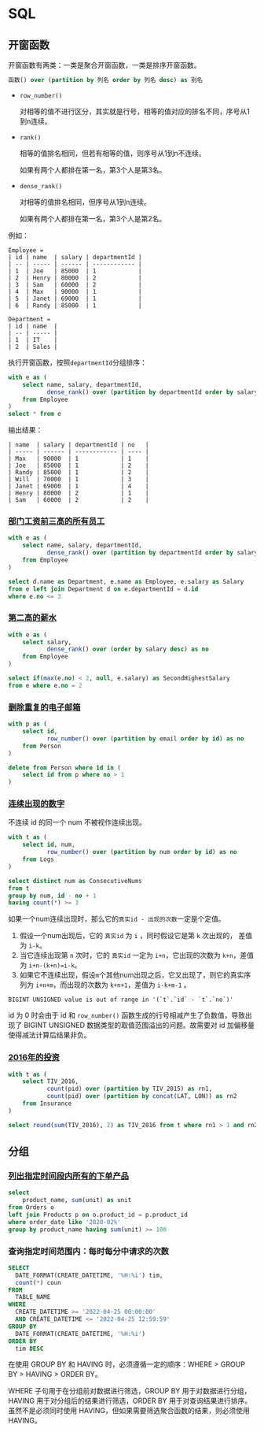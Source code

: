 # SQL

## 开窗函数

开窗函数有两类：一类是聚合开窗函数，一类是排序开窗函数。

```sql
函数() over (partition by 列名 order by 列名 desc) as 别名
```

- `row_number()`

  对相等的值不进行区分，其实就是行号，相等的值对应的排名不同，序号从1到n连续。

- `rank()`

  相等的值排名相同，但若有相等的值，则序号从1到n不连续。

  如果有两个人都排在第一名，第3个人是第3名。

- `dense_rank()`

  对相等的值排名相同，但序号从1到n连续。

  如果有两个人都排在第一名，第3个人是第2名。

例如：

```
Employee =
| id | name  | salary | departmentId |
| -- | ----- | ------ | ------------ |
| 1  | Joe   | 85000  | 1            |
| 2  | Henry | 80000  | 2            |
| 3  | Sam   | 60000  | 2            |
| 4  | Max   | 90000  | 1            |
| 5  | Janet | 69000  | 1            |
| 6  | Randy | 85000  | 1            |

Department =
| id | name  |
| -- | ----- |
| 1  | IT    |
| 2  | Sales |
```

执行开窗函数，按照`departmentId`分组排序：

```sql
with e as (
    select name, salary, departmentId,
    	   dense_rank() over (partition by departmentId order by salary desc) as no
    from Employee
)
select * from e 
```

输出结果：

```
| name  | salary | departmentId | no   |
| ----- | ------ | ------------ | ---- |
| Max   | 90000  | 1            | 1    |
| Joe   | 85000  | 1            | 2    |
| Randy | 85000  | 1            | 2    |
| Will  | 70000  | 1            | 3    |
| Janet | 69000  | 1            | 4    |
| Henry | 80000  | 2            | 1    |
| Sam   | 60000  | 2            | 2    |
```



### [部门工资前三高的所有员工](https://leetcode.cn/problems/department-top-three-salaries/)

```sql
with e as (
    select name, salary, departmentId,
    	   dense_rank() over (partition by departmentId order by salary desc) as no
    from Employee
)

select d.name as Department, e.name as Employee, e.salary as Salary
from e left join Department d on e.departmentId = d.id
where e.no <= 3
```



### [第二高的薪水](https://leetcode.cn/problems/second-highest-salary/)

```sql
with e as (
    select salary,
           dense_rank() over (order by salary desc) as no
    from Employee
)

select if(max(e.no) < 2, null, e.salary) as SecondHighestSalary
from e where e.no = 2
```



### [删除重复的电子邮箱](https://leetcode.cn/problems/delete-duplicate-emails/)

```sql
with p as ( 
    select id,
           row_number() over (partition by email order by id) as no
    from Person
)

delete from Person where id in (
    select id from p where no > 1
)
```



### [连续出现的数字](https://leetcode.cn/problems/consecutive-numbers/)

不连续 id 的同一个 num 不被视作连续出现。

```sql
with t as (
    select id, num,
           row_number() over (partition by num order by id) as no
    from Logs
)

select distinct num as ConsecutiveNums
from t
group by num, id - no + 1
having count(*) >= 3
```

如果一个num连续出现时，那么它的`真实id - 出现的次数`一定是个定值。 

1. 假设一个num出现后，它的 `真实id` 为 `i` ，同时假设它是第 `k` 次出现的， 差值为 `i-k`。
2. 当它连续出现第 `n` 次时，它的 `真实id` 一定为 `i+n`，它出现的次数为 `k+n`，差值为 `i+n-(k+n)=i-k`。
3. 如果它不连续出现，假设`m`个其他num出现之后，它又出现了，则它的真实序列为 `i+n+m`，而出现的次数为 `k+n+1`，差值为 `i-k+m-1` 。

```
BIGINT UNSIGNED value is out of range in '(`t`.`id` - `t`.`no`)'
```

id 为 0 时会由于 id 和 `row_number()` 函数生成的行号相减产生了负数值，导致出现了 BIGINT UNSIGNED 数据类型的取值范围溢出的问题。故需要对 id 加偏移量使得减法计算后结果非负。





### [2016年的投资](https://leetcode.cn/problems/investments-in-2016/)

```sql
with t as ( 
    select TIV_2016,
           count(pid) over (partition by TIV_2015) as rn1,
           count(pid) over (partition by concat(LAT, LON)) as rn2
    from Insurance
)

select round(sum(TIV_2016), 2) as TIV_2016 from t where rn1 > 1 and rn2 = 1
```



## 分组

### [列出指定时间段内所有的下单产品](https://leetcode.cn/problems/list-the-products-ordered-in-a-period/)

```sql
select
    product_name, sum(unit) as unit
from Orders o 
left join Products p on o.product_id = p.product_id
where order_date like '2020-02%'
group by product_name having sum(unit) >= 100
```



### 查询指定时间范围内：每时每分中请求的次数

```sql
SELECT
  DATE_FORMAT(CREATE_DATETIME, '%H:%i') tim,
  count(*) coun
FROM
  TABLE_NAME
WHERE
  CREATE_DATETIME >= '2022-04-25 00:00:00'
  AND CREATE_DATETIME <= '2022-04-25 12:59:59'
GROUP BY
  DATE_FORMAT(CREATE_DATETIME, '%H:%i')
ORDER BY
  tim DESC
```

在使用 GROUP BY 和 HAVING 时，必须遵循一定的顺序：WHERE > GROUP BY > HAVING > ORDER BY。

WHERE 子句用于在分组前对数据进行筛选，GROUP BY 用于对数据进行分组，HAVING 用于对分组后的结果进行筛选，ORDER BY 用于对查询结果进行排序。虽然不是必须同时使用 HAVING，但如果需要筛选聚合函数的结果，则必须使用 HAVING。































































